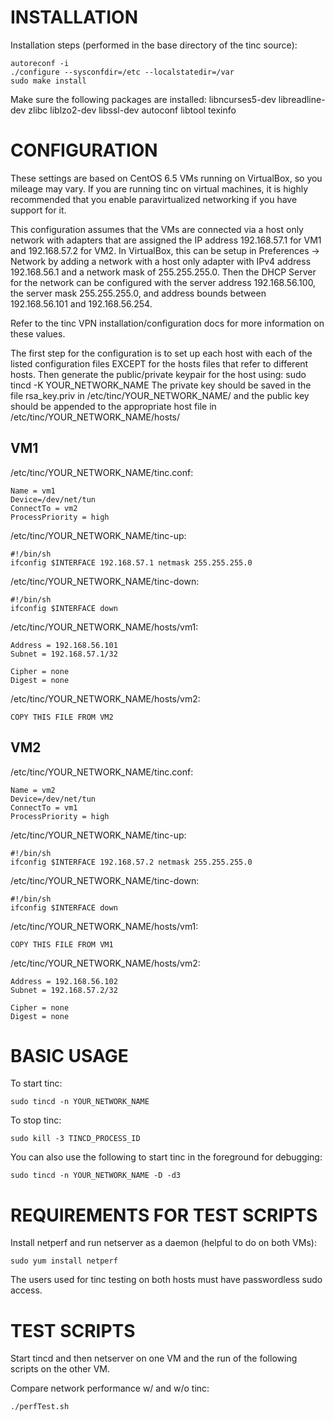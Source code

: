 INSTALLATION
============
Installation steps (performed in the base directory of the tinc source):

    autoreconf -i
    ./configure --sysconfdir=/etc --localstatedir=/var
    sudo make install

Make sure the following packages are installed:
libncurses5-dev libreadline-dev zlibc liblzo2-dev libssl-dev autoconf libtool texinfo

CONFIGURATION
=============
These settings are based on CentOS 6.5 VMs running on VirtualBox, so you mileage
may vary. If you are running tinc on virtual machines, it is highly recommended
that you enable paravirtualized networking if you have support for it.

This configuration assumes that the VMs are connected via a host only network
with adapters that are assigned the IP address 192.168.57.1 for VM1 and
192.168.57.2 for VM2. In VirtualBox, this can be setup in Preferences -> Network
by adding a network with a host only adapter with IPv4 address 192.168.56.1 and
a network mask of 255.255.255.0. Then the DHCP Server for the network can be
configured with the server address 192.168.56.100, the server mask 255.255.255.0,
and address bounds between 192.168.56.101 and 192.168.56.254.


Refer to the tinc VPN installation/configuration docs for more information on
these values.

The first step for the configuration is to set up each host with each of the
listed configuration files EXCEPT for the hosts files that refer to different
hosts. Then generate the public/private keypair for the host using:
    sudo tincd -K YOUR_NETWORK_NAME
The private key should be saved in the file rsa_key.priv in
/etc/tinc/YOUR_NETWORK_NAME/ and the public key should be appended to the
appropriate host file in /etc/tinc/YOUR_NETWORK_NAME/hosts/

VM1
---
/etc/tinc/YOUR_NETWORK_NAME/tinc.conf:

    Name = vm1
    Device=/dev/net/tun
    ConnectTo = vm2
    ProcessPriority = high

/etc/tinc/YOUR_NETWORK_NAME/tinc-up:

    #!/bin/sh
    ifconfig $INTERFACE 192.168.57.1 netmask 255.255.255.0

/etc/tinc/YOUR_NETWORK_NAME/tinc-down:

    #!/bin/sh
    ifconfig $INTERFACE down

/etc/tinc/YOUR_NETWORK_NAME/hosts/vm1:

    Address = 192.168.56.101
    Subnet = 192.168.57.1/32

    Cipher = none
    Digest = none

/etc/tinc/YOUR_NETWORK_NAME/hosts/vm2:

    COPY THIS FILE FROM VM2

VM2
---
/etc/tinc/YOUR_NETWORK_NAME/tinc.conf:

    Name = vm2
    Device=/dev/net/tun
    ConnectTo = vm1
    ProcessPriority = high

/etc/tinc/YOUR_NETWORK_NAME/tinc-up:

    #!/bin/sh
    ifconfig $INTERFACE 192.168.57.2 netmask 255.255.255.0

/etc/tinc/YOUR_NETWORK_NAME/tinc-down:

    #!/bin/sh
    ifconfig $INTERFACE down

/etc/tinc/YOUR_NETWORK_NAME/hosts/vm1:

    COPY THIS FILE FROM VM1

/etc/tinc/YOUR_NETWORK_NAME/hosts/vm2:

    Address = 192.168.56.102
    Subnet = 192.168.57.2/32

    Cipher = none
    Digest = none

BASIC USAGE
===========
To start tinc:

    sudo tincd -n YOUR_NETWORK_NAME

To stop tinc:

    sudo kill -3 TINCD_PROCESS_ID

You can also use the following to start tinc in the foreground for debugging:

    sudo tincd -n YOUR_NETWORK_NAME -D -d3

REQUIREMENTS FOR TEST SCRIPTS
=============================
Install netperf and run netserver as a daemon (helpful to do on both VMs):

    sudo yum install netperf

The users used for tinc testing on both hosts must have passwordless sudo access.

TEST SCRIPTS
============
Start tincd and then netserver on one VM and the run of the following scripts on
the other VM.

Compare network performance w/ and w/o tinc:

    ./perfTest.sh

